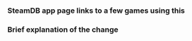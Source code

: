 <!-- Make sure to check out CONTRIBUTING.md file to see that you've added everything -->

### SteamDB app page links to a few games using this



### Brief explanation of the change


